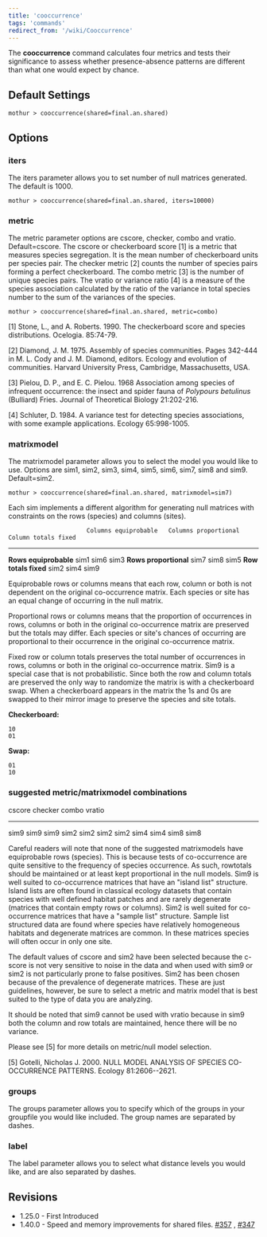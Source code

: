 ```yaml
---
title: 'cooccurrence'
tags: 'commands'
redirect_from: '/wiki/Cooccurrence'
---
```

The **cooccurrence** command calculates four
metrics and tests their significance to assess whether presence-absence
patterns are different than what one would expect by chance.

## Default Settings

    mothur > cooccurrence(shared=final.an.shared)

## Options

### iters

The iters parameter allows you to set number of null matrices generated.
The default is 1000.

    mothur > cooccurrence(shared=final.an.shared, iters=10000)

### metric

The metric parameter options are cscore, checker, combo and vratio.
Default=cscore. The cscore or checkerboard score \[1\] is a metric that
measures species segregation. It is the mean number of checkerboard
units per species pair. The checker metric \[2\] counts the number of
species pairs forming a perfect checkerboard. The combo metric \[3\] is
the number of unique species pairs. The vratio or variance ratio \[4\]
is a measure of the species association calculated by the ratio of the
variance in total species number to the sum of the variances of the
species.

    mothur > cooccurrence(shared=final.an.shared, metric=combo)

\[1\] Stone, L., and A. Roberts. 1990. The checkerboard score and
species distributions. Ocelogia. 85:74-79.

\[2\] Diamond, J. M. 1975. Assembly of species communities. Pages
342-444 in M. L. Cody and J. M. Diamond, editors. Ecology and evolution
of communities. Harvard University Press, Cambridge, Massachusetts, USA.

\[3\] Pielou, D. P., and E. C. Pielou. 1968 Association among species of
infrequent occurrence: the insect and spider fauna of *Polypours
betulinus* (Bulliard) Fries. Journal of Theoretical Biology 21:202-216.

\[4\] Schluter, D. 1984. A variance test for detecting species
associations, with some example applications. Ecology 65:998-1005.

### matrixmodel

The matrixmodel parameter allows you to select the model you would like
to use. Options are sim1, sim2, sim3, sim4, sim5, sim6, sim7, sim8 and
sim9. Default=sim2.

    mothur > cooccurrence(shared=final.an.shared, matrixmodel=sim7)

Each sim implements a different algorithm for generating null matrices
with constraints on the rows (species) and columns (sites).

                          Columns equiprobable   Columns proportional   Column totals fixed
  ----------------------- ---------------------- ---------------------- ---------------------
  **Rows equiprobable**   sim1                   sim6                   sim3
  **Rows proportional**   sim7                   sim8                   sim5
  **Row totals fixed**    sim2                   sim4                   sim9

Equiprobable rows or columns means that each row, column or both is not
dependent on the original co-occurrence matrix. Each species or site has
an equal change of occurring in the null matrix.

Proportional rows or columns means that the proportion of occurrences in
rows, columns or both in the original co-occurrence matrix are preserved
but the totals may differ. Each species or site\'s chances of occurring
are proportional to their occurrence in the original co-occurrence
matrix.

Fixed row or column totals preserves the total number of occurrences in
rows, columns or both in the original co-occurrence matrix. Sim9 is a
special case that is not probabilistic. Since both the row and column
totals are preserved the only way to randomize the matrix is with a
checkerboard swap. When a checkerboard appears in the matrix the 1s and
0s are swapped to their mirror image to preserve the species and site
totals.

**Checkerboard:**

    10
    01

**Swap:**

    01
    10

### suggested metric/matrixmodel combinations

  cscore   checker   combo   vratio
  -------- --------- ------- --------
  sim9     sim9      sim9    sim2
  sim2     sim2      sim2    sim4
                     sim4    sim8
                     sim8    

Careful readers will note that none of the suggested matrixmodels have
equiprobable rows (species). This is because tests of co-occurrence are
quite sensitive to the frequency of species occurrence. As such,
rowtotals should be maintained or at least kept proportional in the null
models. Sim9 is well suited to co-occurrence matrices that have an
\"island list\" structure. Island lists are often found in classical
ecology datasets that contain species with well defined habitat patches
and are rarely degenerate (matrices that contain empty rows or columns).
Sim2 is well suited for co-occurrence matrices that have a \"sample
list\" structure. Sample list structured data are found where species
have relatively homogeneous habitats and degenerate matrices are common.
In these matrices species will often occur in only one site.

The default values of cscore and sim2 have been selected because the
c-score is not very sensitive to noise in the data and when used with
sim9 or sim2 is not particularly prone to false positives. Sim2 has been
chosen because of the prevalence of degenerate matrices. These are just
guidelines, however, be sure to select a metric and matrix model that is
best suited to the type of data you are analyzing.

It should be noted that sim9 cannot be used with vratio because in sim9
both the column and row totals are maintained, hence there will be no
variance.

Please see \[5\] for more details on metric/null model selection.

\[5\] Gotelli, Nicholas J. 2000. NULL MODEL ANALYSIS OF SPECIES
CO-OCCURRENCE PATTERNS. Ecology 81:2606--2621.

### groups

The groups parameter allows you to specify which of the groups in your
groupfile you would like included. The group names are separated by
dashes.

### label

The label parameter allows you to select what distance levels you would
like, and are also separated by dashes.

## Revisions

-   1.25.0 - First Introduced
-   1.40.0 - Speed and memory improvements for shared files.
    [\#357](https://github.com/mothur/mothur/issues/357) ,
    [\#347](https://github.com/mothur/mothur/issues/347)


